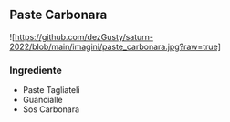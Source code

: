 ## Paste Carbonara


![https://github.com/dezGusty/saturn-2022/blob/main/imagini/paste_carbonara.jpg?raw=true]

### Ingrediente

- Paste Tagliateli
- Guancialle
- Sos Carbonara
